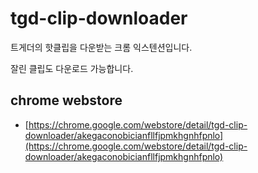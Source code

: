 # tgd-clip-downloader

트게더의 핫클립을 다운받는 크롬 익스텐션입니다.

잘린 클립도 다운로드 가능합니다.

## chrome webstore

- [https://chrome.google.com/webstore/detail/tgd-clip-downloader/akegaconobicianfllfjpmkhgnhfpnlo](https://chrome.google.com/webstore/detail/tgd-clip-downloader/akegaconobicianfllfjpmkhgnhfpnlo)
